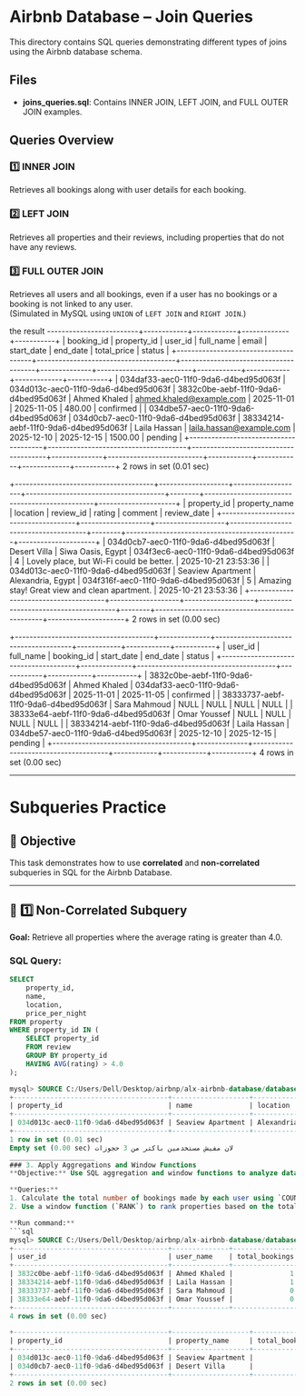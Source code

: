 # Airbnb Database – Join Queries

This directory contains SQL queries demonstrating different types of joins using the Airbnb database schema.

## Files
- **joins_queries.sql**: Contains INNER JOIN, LEFT JOIN, and FULL OUTER JOIN examples.

## Queries Overview

### 1️⃣ INNER JOIN
Retrieves all bookings along with user details for each booking.

### 2️⃣ LEFT JOIN
Retrieves all properties and their reviews, including properties that do not have any reviews.

### 3️⃣ FULL OUTER JOIN
Retrieves all users and all bookings, even if a user has no bookings or a booking is not linked to any user.  
(Simulated in MySQL using `UNION` of `LEFT JOIN` and `RIGHT JOIN`.)


the result 
-------------------------+------------+------------+-------------+-----------+
| booking_id                           | property_id                          | user_id                              | full_name    | email                    | start_date | end_date   | total_price | status    |
+--------------------------------------+--------------------------------------+--------------------------------------+--------------+--------------------------+------------+------------+-------------+-----------+
| 034daf33-aec0-11f0-9da6-d4bed95d063f | 034d013c-aec0-11f0-9da6-d4bed95d063f | 3832c0be-aebf-11f0-9da6-d4bed95d063f | Ahmed Khaled | ahmed.khaled@example.com | 2025-11-01 | 2025-11-05 |      480.00 | confirmed |
| 034dbe57-aec0-11f0-9da6-d4bed95d063f | 034d0cb7-aec0-11f0-9da6-d4bed95d063f | 38334214-aebf-11f0-9da6-d4bed95d063f | Laila Hassan | laila.hassan@example.com | 2025-12-10 | 2025-12-15 |     1500.00 | pending   |
+--------------------------------------+--------------------------------------+--------------------------------------+--------------+--------------------------+------------+------------+-------------+-----------+
2 rows in set (0.01 sec)

+--------------------------------------+-------------------+-------------------+--------------------------------------+--------+-----------------------------------------------+---------------------+
| property_id                          | property_name     | location          | review_id                            | rating | comment                                       | review_date         |
+--------------------------------------+-------------------+-------------------+--------------------------------------+--------+-----------------------------------------------+---------------------+
| 034d0cb7-aec0-11f0-9da6-d4bed95d063f | Desert Villa      | Siwa Oasis, Egypt | 034f3ec6-aec0-11f0-9da6-d4bed95d063f |      4 | Lovely place, but Wi-Fi could be better.      | 2025-10-21 23:53:36 |
| 034d013c-aec0-11f0-9da6-d4bed95d063f | Seaview Apartment | Alexandria, Egypt | 034f316f-aec0-11f0-9da6-d4bed95d063f |      5 | Amazing stay! Great view and clean apartment. | 2025-10-21 23:53:36 |
+--------------------------------------+-------------------+-------------------+--------------------------------------+--------+-----------------------------------------------+---------------------+
2 rows in set (0.00 sec)

+--------------------------------------+--------------+--------------------------------------+------------+------------+-----------+
| user_id                              | full_name    | booking_id                           | start_date | end_date   | status    |
+--------------------------------------+--------------+--------------------------------------+------------+------------+-----------+
| 3832c0be-aebf-11f0-9da6-d4bed95d063f | Ahmed Khaled | 034daf33-aec0-11f0-9da6-d4bed95d063f | 2025-11-01 | 2025-11-05 | confirmed |
| 38333737-aebf-11f0-9da6-d4bed95d063f | Sara Mahmoud | NULL                                 | NULL       | NULL       | NULL      |
| 38333e64-aebf-11f0-9da6-d4bed95d063f | Omar Youssef | NULL                                 | NULL       | NULL       | NULL      |
| 38334214-aebf-11f0-9da6-d4bed95d063f | Laila Hassan | 034dbe57-aec0-11f0-9da6-d4bed95d063f | 2025-12-10 | 2025-12-15 | pending   |
+--------------------------------------+--------------+--------------------------------------+------------+------------+-----------+
4 rows in set (0.00 sec)
_________________________

# Subqueries Practice

## 🎯 Objective
This task demonstrates how to use **correlated** and **non-correlated** subqueries in SQL for the Airbnb Database.

---

## 🧮 1️⃣ Non-Correlated Subquery
**Goal:** Retrieve all properties where the average rating is greater than 4.0.

### SQL Query:
```sql
SELECT 
    property_id,
    name,
    location,
    price_per_night
FROM property
WHERE property_id IN (
    SELECT property_id
    FROM review
    GROUP BY property_id
    HAVING AVG(rating) > 4.0
);

mysql> SOURCE C:/Users/Dell/Desktop/airbnp/alx-airbnb-database/database-adv-script/subqueries.sql;
+--------------------------------------+-------------------+-------------------+-----------------+
| property_id                          | name              | location          | price_per_night |
+--------------------------------------+-------------------+-------------------+-----------------+
| 034d013c-aec0-11f0-9da6-d4bed95d063f | Seaview Apartment | Alexandria, Egypt |          120.00 |
+--------------------------------------+-------------------+-------------------+-----------------+
1 row in set (0.01 sec)
Empty set (0.00 sec) لان مفيش مستخدمين باكتر من 3 حجوزات
_____________________
### 3. Apply Aggregations and Window Functions
**Objective:** Use SQL aggregation and window functions to analyze data.

**Queries:**
1. Calculate the total number of bookings made by each user using `COUNT` and `GROUP BY`.
2. Use a window function (`RANK`) to rank properties based on the total number of bookings.

**Run command:**
```sql
mysql> SOURCE C:/Users/Dell/Desktop/airbnp/alx-airbnb-database/database-adv-script/aggregations_and_window_functions.sql;
+--------------------------------------+--------------+----------------+
| user_id                              | user_name    | total_bookings |
+--------------------------------------+--------------+----------------+
| 3832c0be-aebf-11f0-9da6-d4bed95d063f | Ahmed Khaled |              1 |
| 38334214-aebf-11f0-9da6-d4bed95d063f | Laila Hassan |              1 |
| 38333737-aebf-11f0-9da6-d4bed95d063f | Sara Mahmoud |              0 |
| 38333e64-aebf-11f0-9da6-d4bed95d063f | Omar Youssef |              0 |
+--------------------------------------+--------------+----------------+
4 rows in set (0.00 sec)

+--------------------------------------+-------------------+----------------+--------------+
| property_id                          | property_name     | total_bookings | booking_rank |
+--------------------------------------+-------------------+----------------+--------------+
| 034d013c-aec0-11f0-9da6-d4bed95d063f | Seaview Apartment |              1 |            1 |
| 034d0cb7-aec0-11f0-9da6-d4bed95d063f | Desert Villa      |              1 |            1 |
+--------------------------------------+-------------------+----------------+--------------+
2 rows in set (0.00 sec)
